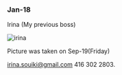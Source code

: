 
### Jan-18

Irina (My previous boss)

![irina](https://cloud.githubusercontent.com/assets/5623445/22071474/4885f5ae-dd6d-11e6-8460-be471d610902.jpg)

Picture was taken on Sep-19(Friday)

irina.souiki@gmail.com
416 302 2803.
